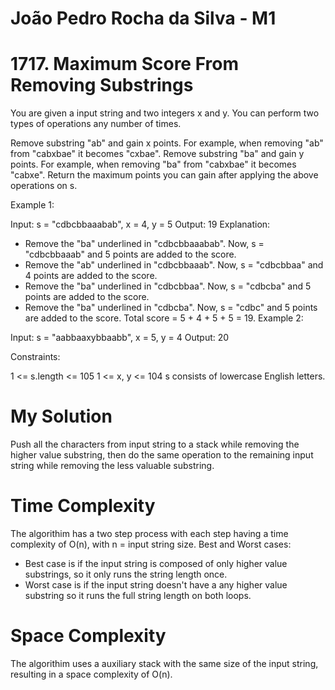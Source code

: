 # João Pedro Rocha da Silva - M1

# 1717. Maximum Score From Removing Substrings

You are given a input string and two integers x and y. You can perform two types of operations any number of times.

Remove substring "ab" and gain x points.
For example, when removing "ab" from "cabxbae" it becomes "cxbae".
Remove substring "ba" and gain y points.
For example, when removing "ba" from "cabxbae" it becomes "cabxe".
Return the maximum points you can gain after applying the above operations on s.

 
Example 1:

Input: s = "cdbcbbaaabab", x = 4, y = 5
Output: 19
Explanation:
- Remove the "ba" underlined in "cdbcbbaaabab". Now, s = "cdbcbbaaab" and 5 points are added to the score.
- Remove the "ab" underlined in "cdbcbbaaab". Now, s = "cdbcbbaa" and 4 points are added to the score.
- Remove the "ba" underlined in "cdbcbbaa". Now, s = "cdbcba" and 5 points are added to the score.
- Remove the "ba" underlined in "cdbcba". Now, s = "cdbc" and 5 points are added to the score.
Total score = 5 + 4 + 5 + 5 = 19.
Example 2:

Input: s = "aabbaaxybbaabb", x = 5, y = 4
Output: 20

Constraints:

1 <= s.length <= 105
1 <= x, y <= 104
s consists of lowercase English letters.

# My Solution 
Push all the characters from input string to a stack while removing the higher value substring,
then do the same operation to the remaining input string while removing the less valuable substring.

# Time Complexity
The algorithim has a two step process with each step having a time complexity of O(n), with n = input string size.
Best and Worst cases:
- Best case is if the input string is composed of only higher value substrings, so it only runs the string length once.
- Worst case is if the input string doesn't have a any higher value substring so it runs the full string length on both loops. 

# Space Complexity
The algorithim uses a auxiliary stack with the same size of the input string, resulting in a space complexity of O(n).